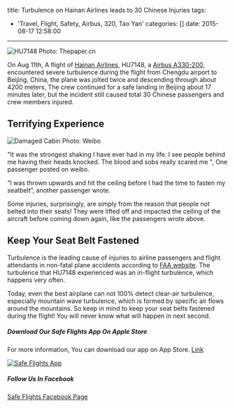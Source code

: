 title: Turbulence on Hainan Airlines leads to 30 Chinese Injuries
tags:
  - 'Travel, Flight, Safety, Airbus, 320, Tao Yan'
categories: []
date: 2015-08-17 12:58:00
---

![HU7148 Photo: Thepaper.cn](http://www.safetyflights.com/images/flightBlog/20150811-wld-hainan-1.jpg)


On Aug 11th, A flight of [Hainan Airlines](http://www.safetyflights.com/#!/search/airline/Hainan%20Airlines), HU7148, a [Airbus A330-200](http://www.safetyflights.com/#!/search/aircraft/a320), encountered severe turbulence during the flight from Chengdu airport to Beijing, China, the plane was jolted twice and descending through about 4200 meters, The crew continued for a safe landing in Beijing about 17 minutes later, but the incident still caused total 30 Chinese passengers and crew members injured.

<!-- more --> 
## Terrifying Experience
![Damaged Cabin Photo: Weibo](http://www.safetyflights.com/images/flightBlog/U10856P1T1D32191918F23DT20150811184004.jpg)

"It was the strongest shaking I have ever had in my life. I see people behind me having their heads knocked. The blood and sobs really scared me ", One passenger posted on weibo.

“I was thrown upwards and hit the ceiling before I had the time to fasten my seatbelt”, another passenger wrote.

Some injuries, surprisingly, are simply from the reason that people not belted into their seats! They were lifted off and impacted the ceiling of the aircraft before coming down again, like the passengers wrote above.



## Keep Your Seat Belt Fastened

Turbulence is the leading cause of injuries to airline passengers and flight attendants in non-fatal plane accidents according to [FAA website](https://www.faa.gov/passengers/fly_safe/turbulence/). The turbulence that HU7148 experienced was an in-flight turbulence, which happens very often.

Today, even the best airplane can not 100% detect clear-air turbulence, especially mountain wave turbulence, which is formed by specific air flows around the mountains. So keep in mind to keep your seat belts fastened during the flight! You will never know what will happen in next second.

##### Download Our Safe Flights  App On Apple Store
For more information, You can download our app on App Store. [Link](https://itunes.apple.com/hk/app/flight-accidents/id998433297?mt=8&ign-mpt=uo%3D4)

[![Safe Flights App](http://www.safetyflights.com/images/ios-app.png)](https://itunes.apple.com/hk/app/flight-accidents/id998433297?mt=8&ign-mpt=uo%3D4)


##### Follow Us In Facebook
[Safe Flights Facebook Page](https://www.facebook.com/FlightSafetyIsWhatWeCare?fref=ts)
